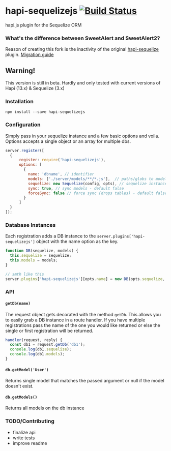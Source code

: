 # hapi-sequelizejs [![Build Status](https://travis-ci.org/valtlfelipe/hapi-sequelizejs.svg?branch=master)](https://travis-ci.org/valtlfelipe/hapi-sequelizejs)
hapi.js plugin for the Sequelize ORM

### What's the difference between SweetAlert and SweetAlert2?
Reason of creating this fork is the inactivity of the original [hapi-sequelize](https://github.com/danecando/hapi-sequelize) plugin.
[Migration guide](https://github.com/valtlfelipe/hapi-sequelizejs/wiki/Migration-guide)

## Warning!

This version is still in beta. Hardly and only tested with current versions of Hapi (13.x) & Sequelize (3.x)

### Installation

`npm install --save hapi-sequelizejs`

### Configuration

Simply pass in your sequelize instance and a few basic options and voila. Options accepts a single object
 or an array for multiple dbs.

```javascript
server.register([
  {
      register: require('hapi-sequelizejs'),
      options: [
        {
          name: 'dbname', // identifier
          models: ['./server/models/**/*.js'],  // paths/globs to model files
          sequelize: new Sequelize(config, opts), // sequelize instance
          sync: true, // sync models - default false
          forceSync: false // force sync (drops tables) - default false
        }
      ]
  }
]);
```

### Database Instances

Each registration adds a DB instance to the `server.plugins['hapi-sequelizejs']` object with the
name option as the key.

```javascript
function DB(sequelize, models) {
  this.sequelize = sequelize;
  this.models = models;
}

// smth like this
server.plugins['hapi-sequelizejs'][opts.name] = new DB(opts.sequelize, models);
```

### API

#### `getDb(name)`

The request object gets decorated with the method `getDb`. This allows you to easily grab a
DB instance in a route handler. If you have multiple registrations pass the name of the one
you would like returned or else the single or first registration will be returned.

```javascript
handler(request, reply) {
  const db1 = request.getDb('db1');
  console.log(db1.sequelize);
  console.log(db1.models);
}
```

#### `db.getModel('User')`

Returns single model that matches the passed argument or null if the model doesn't exist.

#### `db.getModels()`

Returns all models on the db instance

### TODO/Contributing

  * finalize api
  * write tests
  * improve readme
